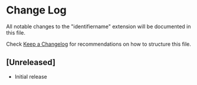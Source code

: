 # Change Log

All notable changes to the "identifiername" extension will be documented in this file.

Check [Keep a Changelog](http://keepachangelog.com/) for recommendations on how to structure this file.

## [Unreleased]

- Initial release